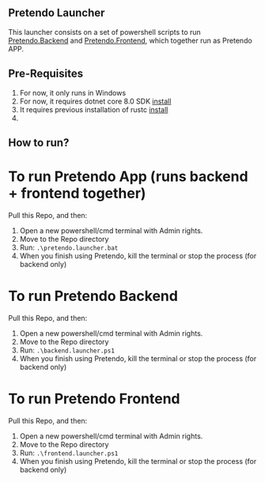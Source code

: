 ## Pretendo Launcher
This launcher consists on a set of powershell scripts to run [Pretendo.Backend](https://github.com/Bengie23/Pretendo.Backend) and [Pretendo.Frontend](https://github.com/Bengie23/Pretendo_Frontend), which together run as Pretendo APP.

## Pre-Requisites
1. For now, it only runs in Windows
2. For now, it requires dotnet core 8.0 SDK [install](https://dotnet.microsoft.com/en-us/download/dotnet/8.0)
3. It requires previous installation of rustc [install](https://www.rust-lang.org/tools/install)
4. 
## How to run?
# To run Pretendo App (runs backend + frontend together)

Pull this Repo, and then:
1. Open a new powershell/cmd terminal with Admin rights.
2. Move to the Repo directory
3. Run:  `.\pretendo.launcher.bat`
4. When you finish using Pretendo, kill the terminal or stop the process (for backend only)

# To run Pretendo Backend

Pull this Repo, and then:
1. Open a new powershell/cmd terminal with Admin rights.
2. Move to the Repo directory
3. Run:  `.\backend.launcher.ps1 `
4. When you finish using Pretendo, kill the terminal or stop the process (for backend only)

# To run Pretendo Frontend

Pull this Repo, and then:
1. Open a new powershell/cmd terminal with Admin rights.
2. Move to the Repo directory
3. Run:  `.\frontend.launcher.ps1 `
4. When you finish using Pretendo, kill the terminal or stop the process (for backend only)
